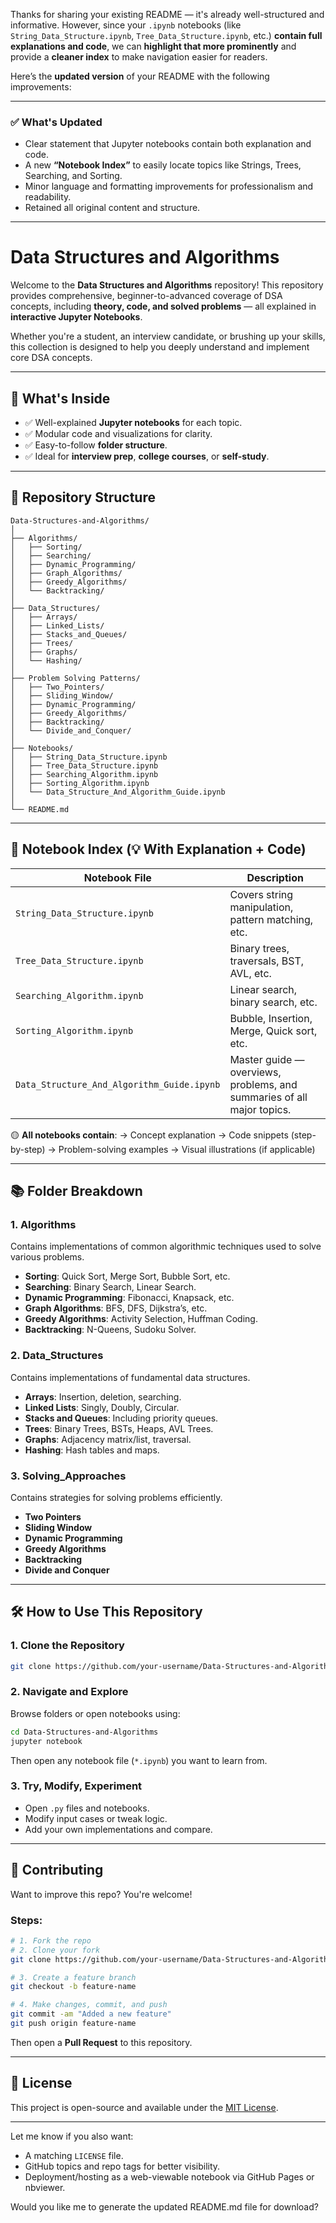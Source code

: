 Thanks for sharing your existing README — it's already well-structured and informative. However, since your `.ipynb` notebooks (like `String_Data_Structure.ipynb`, `Tree_Data_Structure.ipynb`, etc.) **contain full explanations and code**, we can **highlight that more prominently** and provide a **cleaner index** to make navigation easier for readers.

Here’s the **updated version** of your README with the following improvements:

---

### ✅ **What's Updated**

* Clear statement that Jupyter notebooks contain both explanation and code.
* A new **“Notebook Index”** to easily locate topics like Strings, Trees, Searching, and Sorting.
* Minor language and formatting improvements for professionalism and readability.
* Retained all original content and structure.

---

# Data Structures and Algorithms

Welcome to the **Data Structures and Algorithms** repository! This repository provides comprehensive, beginner-to-advanced coverage of DSA concepts, including **theory, code, and solved problems** — all explained in **interactive Jupyter Notebooks**.

Whether you're a student, an interview candidate, or brushing up your skills, this collection is designed to help you deeply understand and implement core DSA concepts.

---

## 🚀 What's Inside

* ✅ Well-explained **Jupyter notebooks** for each topic.
* ✅ Modular code and visualizations for clarity.
* ✅ Easy-to-follow **folder structure**.
* ✅ Ideal for **interview prep**, **college courses**, or **self-study**.

---

## 📁 Repository Structure

```
Data-Structures-and-Algorithms/
│
├── Algorithms/
│   ├── Sorting/
│   ├── Searching/
│   ├── Dynamic_Programming/
│   ├── Graph_Algorithms/
│   ├── Greedy_Algorithms/
│   └── Backtracking/
│
├── Data_Structures/
│   ├── Arrays/
│   ├── Linked_Lists/
│   ├── Stacks_and_Queues/
│   ├── Trees/
│   ├── Graphs/
│   └── Hashing/
│
├── Problem Solving Patterns/
│   ├── Two_Pointers/
│   ├── Sliding_Window/
│   ├── Dynamic_Programming/
│   ├── Greedy_Algorithms/
│   ├── Backtracking/
│   └── Divide_and_Conquer/
│
├── Notebooks/
│   ├── String_Data_Structure.ipynb
│   ├── Tree_Data_Structure.ipynb
│   ├── Searching_Algorithm.ipynb
│   ├── Sorting_Algorithm.ipynb
│   └── Data_Structure_And_Algorithm_Guide.ipynb
│
└── README.md
```

---

## 📓 Notebook Index (💡 With Explanation + Code)

| Notebook File                              | Description                                                            |
| ------------------------------------------ | ---------------------------------------------------------------------- |
| `String_Data_Structure.ipynb`              | Covers string manipulation, pattern matching, etc.                     |
| `Tree_Data_Structure.ipynb`                | Binary trees, traversals, BST, AVL, etc.                               |
| `Searching_Algorithm.ipynb`                | Linear search, binary search, etc.                                     |
| `Sorting_Algorithm.ipynb`                  | Bubble, Insertion, Merge, Quick sort, etc.                             |
| `Data_Structure_And_Algorithm_Guide.ipynb` | Master guide — overviews, problems, and summaries of all major topics. |

🟡 **All notebooks contain**:
→ Concept explanation
→ Code snippets (step-by-step)
→ Problem-solving examples
→ Visual illustrations (if applicable)

---

## 📚 Folder Breakdown

### 1. **Algorithms**

Contains implementations of common algorithmic techniques used to solve various problems.

* **Sorting**: Quick Sort, Merge Sort, Bubble Sort, etc.
* **Searching**: Binary Search, Linear Search.
* **Dynamic Programming**: Fibonacci, Knapsack, etc.
* **Graph Algorithms**: BFS, DFS, Dijkstra’s, etc.
* **Greedy Algorithms**: Activity Selection, Huffman Coding.
* **Backtracking**: N-Queens, Sudoku Solver.

### 2. **Data\_Structures**

Contains implementations of fundamental data structures.

* **Arrays**: Insertion, deletion, searching.
* **Linked Lists**: Singly, Doubly, Circular.
* **Stacks and Queues**: Including priority queues.
* **Trees**: Binary Trees, BSTs, Heaps, AVL Trees.
* **Graphs**: Adjacency matrix/list, traversal.
* **Hashing**: Hash tables and maps.

### 3. **Solving\_Approaches**

Contains strategies for solving problems efficiently.

* **Two Pointers**
* **Sliding Window**
* **Dynamic Programming**
* **Greedy Algorithms**
* **Backtracking**
* **Divide and Conquer**

---

## 🛠 How to Use This Repository

### 1. Clone the Repository

```bash
git clone https://github.com/your-username/Data-Structures-and-Algorithms.git
```

### 2. Navigate and Explore

Browse folders or open notebooks using:

```bash
cd Data-Structures-and-Algorithms
jupyter notebook
```

Then open any notebook file (`*.ipynb`) you want to learn from.

### 3. Try, Modify, Experiment

* Open `.py` files and notebooks.
* Modify input cases or tweak logic.
* Add your own implementations and compare.

---

## 🤝 Contributing

Want to improve this repo? You're welcome!

### Steps:

```bash
# 1. Fork the repo
# 2. Clone your fork
git clone https://github.com/your-username/Data-Structures-and-Algorithms.git

# 3. Create a feature branch
git checkout -b feature-name

# 4. Make changes, commit, and push
git commit -am "Added a new feature"
git push origin feature-name
```

Then open a **Pull Request** to this repository.

---

## 📄 License

This project is open-source and available under the [MIT License](LICENSE).

---

Let me know if you also want:

* A matching `LICENSE` file.
* GitHub topics and repo tags for better visibility.
* Deployment/hosting as a web-viewable notebook via GitHub Pages or nbviewer.

Would you like me to generate the updated README.md file for download?
